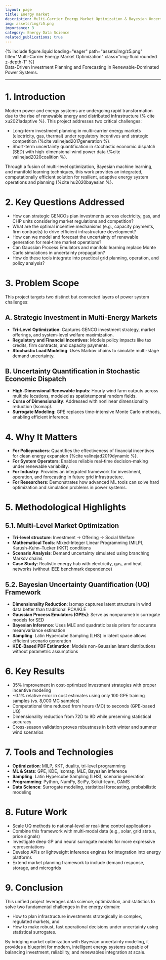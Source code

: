 ```yaml
---
layout: page
title: Energy market
description: Multi-Carrier Energy Market Optimization & Bayesian Uncertainty Quantification
img: assets/img/z5.png
importance: 3
category: Energy Data Science
related_publications: true
---
```


<!-- ### **Case Study: Multi-Carrier Energy Market Optimization** -->

<div class="row justify-content-sm-center">
  <div class="col-sm-8 mt-3 mt-md-0">
    {% include figure.liquid loading="eager" path="assets/img/z5.png" title="Multi-Carrier Energy Market Optimization" class="img-fluid rounded z-depth-1" %}
  </div>
</div>
<div class="caption">
    Data-Driven Investment Planning and Forecasting in Renewable-Dominated Power Systems.
</div>

---





# 1. Introduction

Modern power and energy systems are undergoing rapid transformation due to the rise of renewable energy and distributed infrastructure {% cite xu2021adaptive %}. This project addresses two critical challenges:

- Long-term investment planning in multi-carrier energy markets (electricity, gas, thermal) under regulatory incentives and strategic competition {%cite valinejad2017generation %}.
- Short-term uncertainty quantification in stochastic economic dispatch (SED) with high-dimensional wind power data {%cite valinejad2020coalition %}.

Through a fusion of multi-level optimization, Bayesian machine learning, and manifold learning techniques, this work provides an integrated, computationally efficient solution for resilient, adaptive energy system operations and planning {%cite hu2020bayesian %}.

# 2. Key Questions Addressed

- How can strategic GENCOs plan investments across electricity, gas, and CHP units considering market regulations and competition?
- What are the optimal incentive mechanisms (e.g., capacity payments, firm contracts) to drive efficient infrastructure development?
- How can we model and forecast the uncertainty of renewable generation for real-time market operations?
- Can Gaussian Process Emulators and manifold learning replace Monte Carlo simulations in uncertainty propagation?
- How do these tools integrate into practical grid planning, operation, and policy analysis?

# 3. Problem Scope

This project targets two distinct but connected layers of power system challenges:

## A. Strategic Investment in Multi-Energy Markets

- **Tri-Level Optimization**: Captures GENCO investment strategy, market offerings, and system-level welfare maximization.
- **Regulatory and Financial Incentives**: Models policy impacts like tax credits, firm contracts, and capacity payments.
- **Stochastic Load Modeling**: Uses Markov chains to simulate multi-stage demand uncertainty.

## B. Uncertainty Quantification in Stochastic Economic Dispatch

- **High-Dimensional Renewable Inputs**: Hourly wind farm outputs across multiple locations, modeled as spatiotemporal random fields.
- **Curse of Dimensionality**: Addressed with nonlinear dimensionality reduction (Isomap).
- **Surrogate Modeling**: GPE replaces time-intensive Monte Carlo methods, enabling efficient inference.

# 4. Why It Matters

- **For Policymakers**: Quantifies the effectiveness of financial incentives for clean energy expansion {%cite valinejad2019dynamic %}.
- **For System Operators**: Enables reliable real-time decision-making under renewable variability.
- **For Industry**: Provides an integrated framework for investment, operation, and forecasting in future grid infrastructure.
- **For Researchers**: Demonstrates how advanced ML tools can solve hard optimization and simulation problems in power systems.

# 5. Methodological Highlights

## 5.1. Multi-Level Market Optimization

- **Tri-level structure**: Investment → Offering → Social Welfare
- **Mathematical Tools**: Mixed-Integer Linear Programming (MILP), Karush–Kuhn–Tucker (KKT) conditions
- **Scenario Analysis**: Demand uncertainty simulated using branching Markov chains
- **Case Study**: Realistic energy hub with electricity, gas, and heat networks (without IEEE benchmark dependence)

## 5.2. Bayesian Uncertainty Quantification (UQ) Framework

- **Dimensionality Reduction**: Isomap captures latent structure in wind data better than traditional PCA/KLE
- **Gaussian Process Emulators (GPEs)**: Serve as nonparametric surrogate models for SED
- **Bayesian Inference**: Uses MLE and quadratic basis priors for accurate mean/variance estimation
- **Sampling**: Latin Hypercube Sampling (LHS) in latent space allows efficient scenario generation
- **KDE-Based PDF Estimation**: Models non-Gaussian latent distributions without parametric assumptions

# 6. Key Results

- 35% improvement in cost-optimized investment strategies with proper incentive modeling
- ~0.1% relative error in cost estimates using only 100 GPE training samples (vs. 8,000 MC samples)
- Computational time reduced from hours (MC) to seconds (GPE-based UQ)
- Dimensionality reduction from 72D to 9D while preserving statistical accuracy
- Cross-season validation proves robustness in both winter and summer wind scenarios

# 7. Tools and Technologies

- **Optimization**: MILP, KKT, duality, tri-level programming
- **ML & Stats**: GPE, KDE, Isomap, MLE, Bayesian inference
- **Sampling**: Latin Hypercube Sampling (LHS), scenario generation
- **Programming**: Python, NumPy, SciPy, Scikit-learn, GAMS
- **Data Science**: Surrogate modeling, statistical forecasting, probabilistic modeling

# 8. Future Work

- Scale UQ methods to national-level or real-time control applications
- Combine this framework with multi-modal data (e.g., solar, grid status, price signals)
- Investigate deep GP and neural surrogate models for more expressive representations
- Develop APIs or lightweight inference engines for integration into energy platforms
- Extend market planning framework to include demand response, storage, and microgrids

# 9. Conclusion

This unified project leverages data science, optimization, and statistics to solve two fundamental challenges in the energy domain:

- How to plan infrastructure investments strategically in complex, regulated markets, and
- How to make robust, fast operational decisions under uncertainty using statistical surrogates.

By bridging market optimization with Bayesian uncertainty modeling, it provides a blueprint for modern, intelligent energy systems capable of balancing investment, reliability, and renewables integration at scale.

